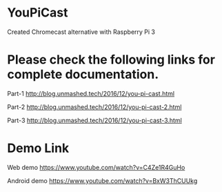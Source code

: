 # YouPiCast
Created Chromecast alternative with Raspberry Pi 3

# Please check the following links for complete documentation.

Part-1
http://blog.unmashed.tech/2016/12/you-pi-cast.html

Part-2
http://blog.unmashed.tech/2016/12/you-pi-cast-2.html

Part-3
http://blog.unmashed.tech/2016/12/you-pi-cast-3.html

# Demo Link

Web demo
https://www.youtube.com/watch?v=C4Ze1R4GuHo

Android demo
https://www.youtube.com/watch?v=BxW3ThCUUkg
